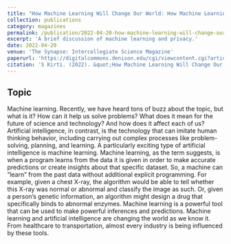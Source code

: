 ```yaml
---
title: "How Machine Learning Will Change Our World: How Machine Learning Can Make Life Easier-And a Bit More Complicated"
collection: publications
category: magazines
permalink: /publication/2022-04-20-how-machine-learning-will-change-our-world
excerpt: 'A brief discussion of machine learning and privacy.'
date: 2022-04-20
venue: 'The Synapse: Intercollegiate Science Magazine'
paperurl: 'https://digitalcommons.denison.edu/cgi/viewcontent.cgi?article=1205&context=synapse'
citation: 'S Kirti. (2022). &quot;How Machine Learning Will Change Our World: How Machine Learning Can Make Life Easier-And a Bit More Complicated.&quot; <i>The Synapse: Intercollegiate Science Magazine</i>. 30(1).'
---
```


## Topic
Machine learning. Recently, we have heard tons of buzz about the topic, but what is it? How can it help us solve problems? What does it mean for the future of science and technology? And how does it affect each of us? Artificial intelligence, in contrast, is the technology that can imitate human thinking behavior, including carrying out complex processes like problem-solving, planning, and learning. A particularly exciting type of artificial intelligence is machine learning. Machine learning, as the term suggests, is when a program learns from the data it is given in order to make accurate predictions or create insights about that specific dataset. So, a machine can “learn” from the past data without additional explicit programming. For example, given a chest X-ray, the algorithm would be able to tell whether this X-ray was normal or abnormal and classify the image as such. Or, given a person’s genetic information, an algorithm might design a drug that specifically binds to abnormal enzymes. Machine learning is a powerful tool that can be used to make powerful inferences and predictions. Machine learning and artificial intelligence are changing the world as we know it. From healthcare to transportation, almost every industry is being influenced by these tools.